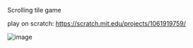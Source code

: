 Scrolling tile game

play on scratch: https://scratch.mit.edu/projects/1061919759/

![image](https://github.com/user-attachments/assets/748998ef-d92a-4689-ac05-8e8c905b9975)

